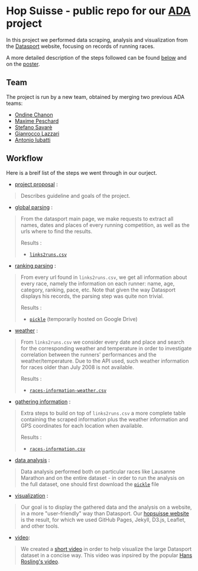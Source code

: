 # Hop Suisse - public repo for our [ADA](http://ada.epfl.ch) project          


In this project we performed data scraping, analysis and visualization from the
[Datasport](https://www.datasport.com) website, focusing on records of running races.

A more detailed description of the steps followed can be found
[below](#working-steps) and on the [poster](poster.pdf). 


## Team

The project is run by a new team, obtained by merging two previous ADA teams:

- [Ondine Chanon](https://github.com/ochanon)
- [Maxime Peschard](https://github.com/maximepeschard)
- [Stefano Savarè](https://github.com/deatinor)
- [Gianrocco Lazzari](https://github.com/ggrrll)
- [Antonio Iubatti](https://github.com/antonioiubatti93)


## Workflow

Here is a breif list of the steps we went through in our ourject.

* [project proposal](1-project_proposal/project_proposal_hop_suisse.md) :

> Describes guideline and goals of the project.

* [global parsing](2-global_parsing/global_parsing.ipynb) :

> From the datasport main page, we make requests to extract all names, dates and
> places of every running competition, as well as the urls where to find the
> results.
>
> Results :
> * [`links2runs.csv`](datasets/links2runs.csv)

* [ranking parsing](3-ranking_parsing/parsing_datasport.ipynb) : 

> From every url found in `links2runs.csv`, we get all information about every
>  race, namely the information on each runner: name, age,
> category, ranking, pace, etc. Note that given the way Datasport displays
> his records, the parsing step was quite non trivial.
>
> Results :
> * [`pickle`](https://drive.google.com/file/d/0BypxDaHZHjhfYTBsMGM2WVlFdkU/view) (temporarily hosted on Google Drive)

* [weather](4-weather/weather_utils.py) :

> From `links2runs.csv` we consider every date and place and search for the corresponding
> weather and temperature in order to investigate correlation between the runners' performances and the
> weather/temperature. 
> Due to the API used, such weather information for races older than
> July 2008 is not available.
> 
> Results :
> * [`races-information-weather.csv`](datasets/races-information-weather.csv)

* [gathering information](5-gathering_information/races_information.ipynb) :

> Extra steps to build on top of `links2runs.csv` a more complete table
> containing the scraped information plus the weather information and GPS
> coordinates for each location when available.
> 
> Results :
> * [`races-information.csv`](datasets/races-information.csv)

* [data analysis](6-data_analysis) :

> Data analysis performed both on particular races like Lausanne Marathon and on the
> entire dataset - in order to run the analysis on the full dataset, one should first download the
[`pickle`](https://drive.google.com/file/d/0BypxDaHZHjhfYTBsMGM2WVlFdkU/view) file

* [visualization](7-visualization) :

> Our goal is to display the gathered data and the analysis on a website, in a
> more "user-friendly" way than Datasport. 
> Our [hopsuisse website](https://hopsuisse.github.io) is the result, for which we used GitHub
> Pages, Jekyll, D3.js, Leaflet, and other tools.

* [video](8-video):

> We created a [short video](https://www.youtube.com/watch?v=MyvbnOXHShw) 
> in order to help visualize the large Datasport dataset in a concise way. This video was inpsired by the popular
[Hans Rosling's video](https://www.youtube.com/watch?v=jbkSRLYSojo).

